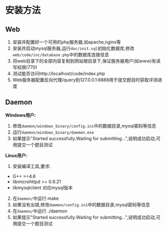 安装方法
===

Web
---

1. 安装并配置好一个可用的php服务器,如apache,nginx等
2. 安装并启动mysql服务器,运行`doc/init.sql`初始化数据库,修改`web/code/inc/database.php`中的数据库连接信息
3. 将web目录下的全部内容复制到网站根目录下,保证服务器用户(如www)有读写权限(770)
4. 测试能否访问http://localhost/code/index.php
5. Web服务器配置反向代理/query到127.0.0.1:8888用于提交题目时获取评测进度

Daemon
---

**Windows用户:**

1. 修改`daemon/windows_binary/config.ini`中的数据目录,mysql密码等信息
2. 运行`daemon/windows_binary/daemon.exe`
3. 如果提示"Started successfully.Waiting for submitting...",说明成功启动,可用提交一个题目测试

**Linux用户:**

1. 安装编译工具,要求:
 - G++ >=4.6
 - libmicrohttpd >= 0.9.21
 - libmysqlclient 对应mysql版本
2. 在`daemon/`中运行
    make
3. 如果没有出错,修改`daemon/config.ini`中的数据目录,mysql密码等信息
4. 在`daemon/`中运行
    ./daemon
5. 如果提示"Started successfully.Waiting for submitting...",说明成功启动,可用提交一个题目测试
